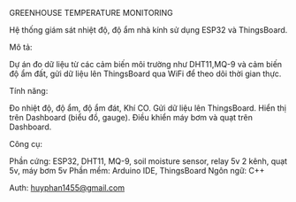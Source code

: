GREENHOUSE TEMPERATURE MONITORING

Hệ thống giám sát nhiệt độ, độ ẩm nhà kính sử dụng ESP32 và ThingsBoard.

Mô tả:

Dự án đo dữ liệu từ các cảm biến môi trường như DHT11,MQ-9 và cảm biến độ ẩm đất, gửi dữ liệu lên ThingsBoard qua WiFi để theo dõi thời gian thực. 

Tính năng:

Đo nhiệt độ, độ ẩm, độ ẩm đát, Khí CO.
Gửi dữ liệu lên ThingsBoard.
Hiển thị trên Dashboard (biểu đồ, gauge).
Điều khiển máy bơm và quạt trên Dashboard.

Công cụ:

Phần cứng: ESP32, DHT11, MQ-9, soil moisture sensor, relay 5v 2 kênh, quạt 5v, máy bơm 5v
Phần mềm: Arduino IDE, ThingsBoard
Ngôn ngữ: C++

Auth: huyphan1455@gmail.com

